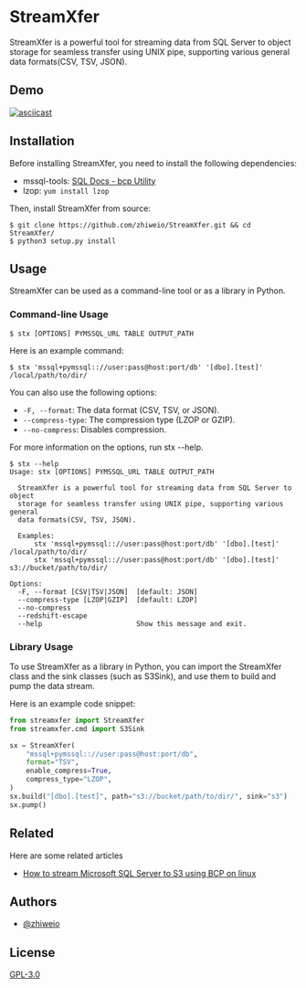 # StreamXfer

StreamXfer is a powerful tool for streaming data from SQL Server to object storage for seamless transfer using UNIX
pipe, supporting various general data formats(CSV, TSV, JSON).


## Demo

[![asciicast](https://asciinema.org/a/563200.svg)](https://asciinema.org/a/563200)


## Installation

Before installing StreamXfer, you need to install the following dependencies:

* mssql-tools: [SQL Docs - bcp Utility](https://learn.microsoft.com/en-us/sql/tools/bcp-utility?view=sql-server-ver16)
* lzop: `yum install lzop`

Then, install StreamXfer from source:

```shell
$ git clone https://github.com/zhiweio/StreamXfer.git && cd StreamXfer/
$ python3 setup.py install
```


## Usage

StreamXfer can be used as a command-line tool or as a library in Python.

### Command-line Usage

```shell
$ stx [OPTIONS] PYMSSQL_URL TABLE OUTPUT_PATH
```

Here is an example command:

```shell
$ stx 'mssql+pymssql:://user:pass@host:port/db' '[dbo].[test]' /local/path/to/dir/
```

You can also use the following options:

* `-F, --format`: The data format (CSV, TSV, or JSON).
* `--compress-type`: The compression type (LZOP or GZIP).
* `--no-compress`: Disables compression.

For more information on the options, run stx --help.

```shell
$ stx --help
Usage: stx [OPTIONS] PYMSSQL_URL TABLE OUTPUT_PATH

  StreamXfer is a powerful tool for streaming data from SQL Server to object
  storage for seamless transfer using UNIX pipe, supporting various general
  data formats(CSV, TSV, JSON).

  Examples:
      stx 'mssql+pymssql:://user:pass@host:port/db' '[dbo].[test]' /local/path/to/dir/
      stx 'mssql+pymssql:://user:pass@host:port/db' '[dbo].[test]' s3://bucket/path/to/dir/

Options:
  -F, --format [CSV|TSV|JSON]  [default: JSON]
  --compress-type [LZOP|GZIP]  [default: LZOP]
  --no-compress
  --redshift-escape
  --help                       Show this message and exit.

```

### Library Usage

To use StreamXfer as a library in Python, you can import the StreamXfer class and the sink classes (such as S3Sink), and use them to build and pump the data stream.

Here is an example code snippet:

```python
from streamxfer import StreamXfer
from streamxfer.cmd import S3Sink

sx = StreamXfer(
    "mssql+pymssql:://user:pass@host:port/db",
    format="TSV",
    enable_compress=True,
    compress_type="LZOP",
)
sx.build("[dbo].[test]", path="s3://bucket/path/to/dir/", sink="s3")
sx.pump()

```

## Related

Here are some related articles

* [How to stream Microsoft SQL Server to S3 using BCP on linux](https://dstan.medium.com/streaming-microsoft-sql-server-to-s3-using-bcp-35241967d2e0)

## Authors

- [@zhiweio](https://www.github.com/zhiweio)

## License

[GPL-3.0](https://choosealicense.com/licenses/gpl-3.0/)
